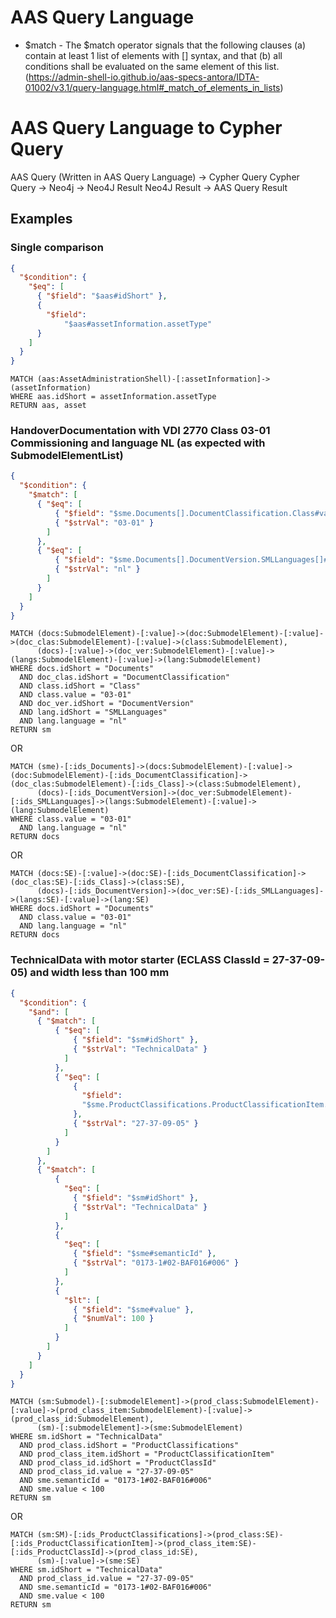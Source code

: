 # AAS Query Language

- $match - The $match operator signals that the following clauses (a) contain at least 1 list of elements with [] syntax, and that (b) all conditions shall be evaluated on the same element of this list. (https://admin-shell-io.github.io/aas-specs-antora/IDTA-01002/v3.1/query-language.html#_match_of_elements_in_lists)

# AAS Query Language to Cypher Query

AAS Query (Written in AAS Query Language) -> Cypher Query
Cypher Query -> Neo4j -> Neo4J Result
Neo4J Result -> AAS Query Result

## Examples

### Single comparison
```json
{
  "$condition": {
    "$eq": [
      { "$field": "$aas#idShort" },
      {
        "$field":
            "$aas#assetInformation.assetType"
      }
    ]
  }
}
```

```cypher
MATCH (aas:AssetAdministrationShell)-[:assetInformation]->(assetInformation)  
WHERE aas.idShort = assetInformation.assetType
RETURN aas, asset
```

### HandoverDocumentation with VDI 2770 Class 03-01 Commissioning and language NL (as expected with SubmodelElementList)

```json
{
  "$condition": {
    "$match": [
      { "$eq": [
          { "$field": "$sme.Documents[].DocumentClassification.Class#value" },
          { "$strVal": "03-01" }
        ]
      },
      { "$eq": [
          { "$field": "$sme.Documents[].DocumentVersion.SMLLanguages[]#language" },
          { "$strVal": "nl" }
        ]
      }
    ]
  }
}
```

```cypher
MATCH (docs:SubmodelElement)-[:value]->(doc:SubmodelElement)-[:value]->(doc_clas:SubmodelElement)-[:value]->(class:SubmodelElement),
      (docs)-[:value]->(doc_ver:SubmodelElement)-[:value]->(langs:SubmodelElement)-[:value]->(lang:SubmodelElement)
WHERE docs.idShort = "Documents" 
  AND doc_clas.idShort = "DocumentClassification" 
  AND class.idShort = "Class" 
  AND class.value = "03-01"
  AND doc_ver.idShort = "DocumentVersion"
  AND lang.idShort = "SMLLanguages"
  AND lang.language = "nl"
RETURN sm
```

OR

```cypher
MATCH (sme)-[:ids_Documents]->(docs:SubmodelElement)-[:value]->(doc:SubmodelElement)-[:ids_DocumentClassification]->(doc_clas:SubmodelElement)-[:ids_Class]->(class:SubmodelElement),
      (docs)-[:ids_DocumentVersion]->(doc_ver:SubmodelElement)-[:ids_SMLLanguages]->(langs:SubmodelElement)-[:value]->(lang:SubmodelElement)
WHERE class.value = "03-01"
  AND lang.language = "nl"
RETURN docs
```

OR

```cypher
MATCH (docs:SE)-[:value]->(doc:SE)-[:ids_DocumentClassification]->(doc_clas:SE)-[:ids_Class]->(class:SE),
      (docs)-[:ids_DocumentVersion]->(doc_ver:SE)-[:ids_SMLLanguages]->(langs:SE)-[:value]->(lang:SE)
WHERE docs.idShort = "Documents" 
  AND class.value = "03-01"
  AND lang.language = "nl"
RETURN docs
```


### TechnicalData with motor starter (ECLASS ClassId = 27-37-09-05) and width less than 100 mm

```json
{
  "$condition": {
    "$and": [
      { "$match": [
          { "$eq": [
              { "$field": "$sm#idShort" },
              { "$strVal": "TechnicalData" }
            ]
          },
          { "$eq": [
              {
                "$field":
                "$sme.ProductClassifications.ProductClassificationItem.ProductClassId#value"
              },
              { "$strVal": "27-37-09-05" }
            ]
          }
        ]
      },
      { "$match": [
          {
            "$eq": [
              { "$field": "$sm#idShort" },
              { "$strVal": "TechnicalData" }
            ]
          },
          {
            "$eq": [
              { "$field": "$sme#semanticId" },
              { "$strVal": "0173-1#02-BAF016#006" }
            ]
          },
          {
            "$lt": [
              { "$field": "$sme#value" },
              { "$numVal": 100 }
            ]
          }
        ]
      }
    ]
  }
}
```

```cypher
MATCH (sm:Submodel)-[:submodelElement]->(prod_class:SubmodelElement)-[:value]->(prod_class_item:SubmodelElement)-[:value]->(prod_class_id:SubmodelElement),
      (sm)-[:submodelElement]->(sme:SubmodelElement)
WHERE sm.idShort = "TechnicalData" 
  AND prod_class.idShort = "ProductClassifications" 
  AND prod_class_item.idShort = "ProductClassificationItem" 
  AND prod_class_id.idShort = "ProductClassId" 
  AND prod_class_id.value = "27-37-09-05"
  AND sme.semanticId = "0173-1#02-BAF016#006"
  AND sme.value < 100
RETURN sm
```

OR

```cypher
MATCH (sm:SM)-[:ids_ProductClassifications]->(prod_class:SE)-[:ids_ProductClassificationItem]->(prod_class_item:SE)-[:ids_ProductClassId]->(prod_class_id:SE),
      (sm)-[:value]->(sme:SE)
WHERE sm.idShort = "TechnicalData" 
  AND prod_class_id.value = "27-37-09-05"
  AND sme.semanticId = "0173-1#02-BAF016#006"
  AND sme.value < 100
RETURN sm
```

